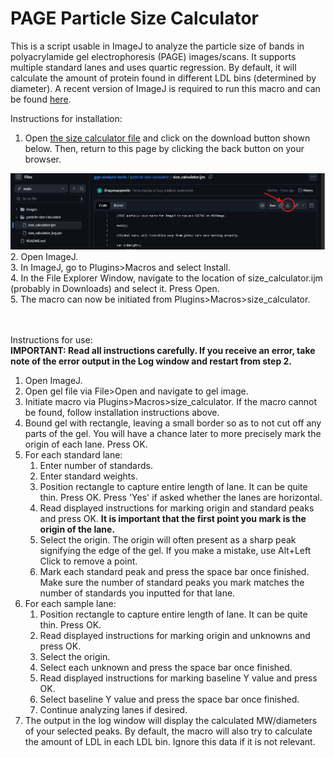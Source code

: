 # PAGE Particle Size Calculator

This is a script usable in ImageJ to analyze the particle size of bands in polyacrylamide gel electrophoresis (PAGE) images/scans. It supports multiple standard lanes and uses quartic regression. By default, it will calculate the amount of protein found in different LDL bins (determined by diameter). A recent version of ImageJ is required to run this macro and can be found <a href='https://imagej.net/ij/download.html'>here</a>.<br />

Instructions for installation:

1. Open <a href='/particle-size-calculator/size_calculator.ijm' target='_blank'>the size calculator file</a> and click on the download button shown below. Then, return to this page by clicking the back button on your browser. <br />
<img title='download instructions' alt='download instructions' src= './images/download_button_directions.png'>
2. Open ImageJ. <br />
3. In ImageJ, go to Plugins>Macros and select Install. <br />
4. In the File Explorer Window, navigate to the location of size_calculator.ijm (probably in Downloads) and select it. Press Open. <br />
5. The macro can now be initiated from Plugins>Macros>size_calculator. <br />
<br />

<br />

Instructions for use: <br>
**IMPORTANT: Read all instructions carefully. If you receive an error, take note of the error output in the Log window and restart from step 2.**

1. Open ImageJ.
2. Open gel file via File>Open and navigate to gel image.
3. Initiate macro via Plugins>Macros>size_calculator. If the macro cannot be found, follow installation instructions above.
4. Bound gel with rectangle, leaving a small border so as to not cut off any parts of the gel. You will have a chance later to more precisely mark the origin of each lane. Press OK.
5. For each standard lane:
    1. Enter number of standards.
    1. Enter standard weights.
    1. Position rectangle to capture entire length of lane. It can be quite thin. Press OK. Press 'Yes' if asked whether the lanes are horizontal.
    1. Read displayed instructions for marking origin and standard peaks and press OK. **It is important that the first point you mark is the origin of the lane.**
    1. Select the origin. The origin will often present as a sharp peak signifying the edge of the gel. If you make a mistake, use Alt+Left Click to remove a point.
    1. Mark each standard peak and press the space bar once finished. Make sure the number of standard peaks you mark matches the number of standards you inputted for that lane.
6. For each sample lane:
    1. Position rectangle to capture entire length of lane. It can be quite thin. Press OK.
    1. Read displayed instructions for marking origin and unknowns and press OK.
    1. Select the origin.
    1. Select each unknown and press the space bar once finished.
    1. Read displayed instructions for marking baseline Y value and press OK.
    1. Select baseline Y value and press the space bar once finished.
    1. Continue analyzing lanes if desired.
7. The output in the log window will display the calculated MW/diameters of your selected peaks. By default, the macro will also try to calculate the amount of LDL in each LDL bin. Ignore this data if it is not relevant.
